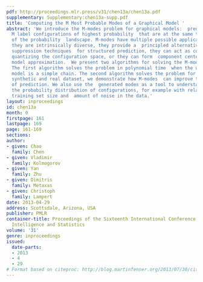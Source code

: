```yaml
---
pdf: http://proceedings.mlr.press/v31/chen13a/chen13a.pdf
supplementary: Supplementary:chen13a-supp.pdf
title: 'Computing the M Most Probable Modes of a Graphical Model '
abstract: 'We introduce the M-modes problem for graphical models:  predicting the
  M label configurations of highest probability  that are at the same time local maxima
  of the probability  landscape. M-modes have multiple possible applications:  because
  they are intrinsically diverse, they provide a  principled alternative to non-maximum
  suppression techniques  for structured prediction, they can act as codebook vectors  for
  quantizing the configuration space, or they can form  component centers for mixture
  model approximation.  We present two algorithms for solving the M-modes problem.
  The first algorithm solves the problem in polynomial time  when the underlying graphical
  model is a simple chain. The second algorithm solves the problem for junction chains.   In
  synthetic and real dataset, we demonstrate how M-modes  can improve the performance
  of prediction. We also use the  generated modes as a tool to understand the topography  of
  the probability distribution of configurations, for example with relation to the
  training set size and  amount of noise in the data.'
layout: inproceedings
id: chen13a
month: 0
firstpage: 161
lastpage: 169
page: 161-169
sections: 
author:
- given: Chao
  family: Chen
- given: Vladimir
  family: Kolmogorov
- given: Yan
  family: Zhu
- given: Dimitris
  family: Metaxas
- given: Christoph
  family: Lampert
date: 2013-04-29
address: Scottsdale, Arizona, USA
publisher: PMLR
container-title: Proceedings of the Sixteenth International Conference on Artificial
  Intelligence and Statistics
volume: '31'
genre: inproceedings
issued:
  date-parts:
  - 2013
  - 4
  - 29
# Format based on citeproc: http://blog.martinfenner.org/2013/07/30/citeproc-yaml-for-bibliographies/
---
```

